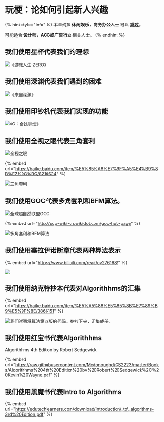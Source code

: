# 玩梗：论如何引起新人兴趣

{% hint style="info" %}
本章纯属 **休闲娱乐**，**商务办公人士** 可以 [**跳过**](https://guhhhhaa.gitbook.io/bfm/bfm-al-ckwx)。

可能适合 **设计师，ACG或广告行业** 相关人士。
{% endhint %}

## 我们使用星杯代表我们的理想

![&#x300A;&#x6E38;&#x620F;&#x4EBA;&#x751F;&#xB7;ZERO&#x300B;](.gitbook/assets/12078662110a8d3bddbd46aa2430b5f44315b4bead.jpg)

## 我们使用深渊代表我们遇到的困难

![&#x300A;&#x6765;&#x81EA;&#x6DF1;&#x6E0A;&#x300B;](.gitbook/assets/708912525-7d1884ebb9b9c285.jpg)

## 我们使用印钞机代表我们实现的功能

![&#x300A;C&#xFF1A;&#x91D1;&#x94B1;&#x638C;&#x63A7;&#x300B;](.gitbook/assets/u-2665408247-1756392962-and-fm-26-and-gp-0.jpg)

## 我们使用全视之眼代表三角套利

![&#x5168;&#x89C6;&#x4E4B;&#x773C;](.gitbook/assets/1584962320733.jpeg)

{% embed url="https://baike.baidu.com/item/%E5%85%A8%E7%9F%A5%E4%B9%8B%E7%9C%BC/8219624" %}

![&#x4E09;&#x89D2;&#x5957;&#x5229;](.gitbook/assets/27f3d63ea07ab8663816d8aa2ae80bb7.png)

## 我们使用GOC代表多角套利和BFM算法。

![&#x5168;&#x7403;&#x8D85;&#x81EA;&#x7136;&#x8054;&#x76DF;GOC](.gitbook/assets/image.png)

{% embed url="http://scp-wiki-cn.wikidot.com/goc-hub-page" %}

![&#x591A;&#x89D2;&#x5957;&#x5229;&#x548C;BFM&#x7B97;&#x6CD5;](.gitbook/assets/1584962747934.jpeg)



## 我们使用塞拉伊诺断章代表两种算法表示

{% embed url="https://www.bilibili.com/read/cv276168/" %}

![](.gitbook/assets/1584962763119.png)

## 我们使用纳克特抄本代表对Algorithhms的汇集

{% embed url="https://baike.baidu.com/item/%E5%A5%88%E5%85%8B%E7%89%B9%E5%9F%8E/3866151" %}



![&#x6211;&#x4EEC;&#x8BD5;&#x56FE;&#x5C06;&#x7B97;&#x6CD5;&#x7B2C;&#x56DB;&#x7248;&#x7684;&#x4EE3;&#x7801;&#xFF0C;&#x8A8A;&#x6284;&#x4E0B;&#x6765;&#xFF0C;&#x6C47;&#x96C6;&#x6210;&#x518C;&#x3002;](.gitbook/assets/na-ke-te-chao-ben-1.png)

## 我们使用红宝书代表Algorithhms 

Algorithhms 4th Edition by Robert Sedgewick

{% embed url="https://raw.githubusercontent.com/Mcdonoughd/CS2223/master/Books/Algorithhms%204th%20Edition%20by%20Robert%20Sedgewick%2C%20Kevin%20Wayne.pdf" %}

## 我们使用黑魔书代表Intro to Algorithms

{% embed url="https://edutechlearners.com/download/Introduction\_to\_algorithms-3rd%20Edition.pdf" %}



